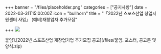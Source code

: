 +++
banner = "/files/placeholder.png"
categories = ["공지사항"]
date = 2022-03-31T15:00:00Z
icon = "bullhorn"
title = "「2022년 스포츠산업 창업지원센터 사업」 (예비)재창업자 추가모집"

+++
![](/files/_-_-_-_.jpg)

붙임1.[2022년 스포츠산업 재창업기업 추가모집 공고](/files/붙임. 포스터, 공고문 및 양식.zip)
